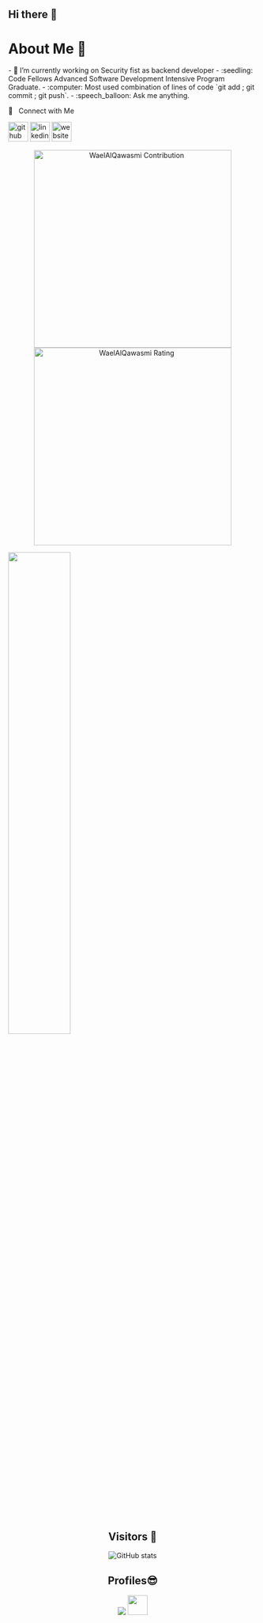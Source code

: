 ## Hi there 👋

<!--
**WaelAlQawasmi/WaelAlQawasmi** is a ✨ _special_ ✨ repository because its `README.md` (this file) appears on your GitHub profile.

Here are some ideas to get you started:

- 🔭 I’m currently working on ...
- 🌱 I’m currently learning ...
- 👯 I’m looking to collaborate on ...
- 🤔 I’m looking for help with ...
- 💬 Ask me about ...
- 📫 How to reach me: ...
- 😄 Pronouns: ...
- ⚡ Fun fact: ...
-->
<h1>About Me 📌</h1>
- 🔭 I’m currently working on Security fist as backend developer
- :seedling: Code Fellows Advanced Software Development Intensive Program Graduate.
- :computer: Most used combination of lines of code `git add ; git commit ; git push`.
- :speech_balloon: Ask me anything.

🤝 &nbsp; Connect with Me





[<img src='https://cdn.jsdelivr.net/npm/simple-icons@3.0.1/icons/github.svg' alt='github' height='40'>](https://github.com/WaelAlQawasmi) [<img src='https://cdn.jsdelivr.net/npm/simple-icons@3.0.1/icons/linkedin.svg' alt='linkedin' height='40'>](https://www.linkedin.com/in/wael-al-qawasmi/)  [<img src='https://cdn.jsdelivr.net/npm/simple-icons@3.0.1/icons/icloud.svg' alt='website' height='40'>](https://github.com/WaelAlQawasmi) 


<p align = "center">
  <img src = "https://github-readme-stats.vercel.app/api?username=WaelAlQawasmi&count_private=true&theme=dracula&hide_border=true" alt = "WaelAlQawasmi Contribution" width = 400 >
  <img src = "https://github-readme-streak-stats.herokuapp.com?user=WaelAlQawasmi&theme=dracula&hide_border=true" alt = "WaelAlQawasmi Rating" width = 400 >

</p>
<p align = "center">

<img src="https://github-readme-stats.vercel.app/api/top-langs/?username=WaelAlQawasmi&layout=compact" width="50%"/></p>
<h2 align="center">Visitors 👀</h2>

<div align="center" >

![GitHub stats](https://profile-counter.glitch.me/WaelAlQawasmi/count.svg)  
  </div>
  
  
  <h2 align="center">Profiles😎</h2>
<p align="center">
    <a href = "https://www.hackerrank.com/wael_alqawasmi?hr_r=1"><img src="https://cloud.githubusercontent.com/assets/5856011/6236489/fd2c2628-b6b8-11e4-9db9-05045d3438c6.png"/></a>
  <a href = "https://leetcode.com/Wael-Al-alqawasmi/"><img src = "https://img.icons8.com/external-tal-revivo-shadow-tal-revivo/48/000000/external-level-up-your-coding-skills-and-quickly-land-a-job-logo-shadow-tal-revivo.png" height = 40></a>

</p>


